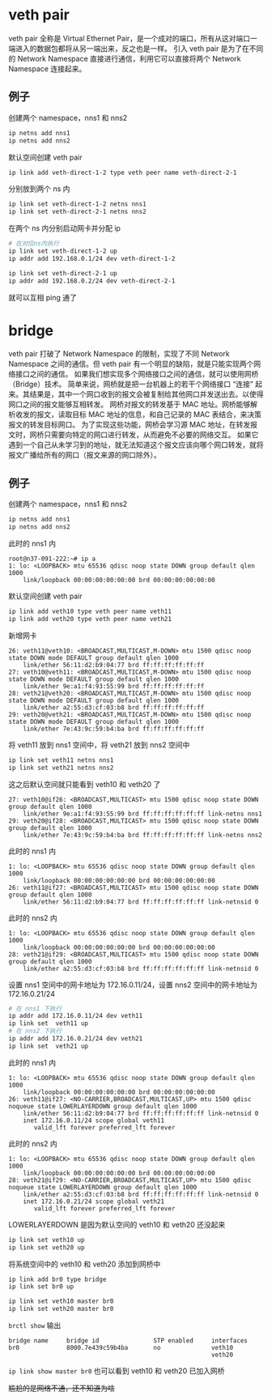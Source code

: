 # veth pair

veth pair 全称是 Virtual Ethernet Pair，是一个成对的端口，所有从这对端口一 端进入的数据包都将从另一端出来，反之也是一样。
引入 veth pair 是为了在不同的 Network Namespace 直接进行通信，利用它可以直接将两个 Network Namespace 连接起来。

## 例子

创建两个 namespace，nns1 和 nns2

```bash
ip netns add nns1
ip netns add nns2
```

默认空间创建 veth pair

```bash
ip link add veth-direct-1-2 type veth peer name veth-direct-2-1
```

分别放到两个 ns 内

```bash
ip link set veth-direct-1-2 netns nns1
ip link set veth-direct-2-1 netns nns2
```

在两个 ns 内分别启动网卡并分配 ip

```bash
# 在对应ns内执行
ip link set veth-direct-1-2 up
ip addr add 192.168.0.1/24 dev veth-direct-1-2

ip link set veth-direct-2-1 up
ip addr add 192.168.0.2/24 dev veth-direct-2-1
```

就可以互相 ping 通了

# bridge

veth pair 打破了 Network Namespace 的限制，实现了不同 Network Namespace 之间的通信。但 veth pair 有一个明显的缺陷，就是只能实现两个网络接口之间的通信。
如果我们想实现多个网络接口之间的通信，就可以使用网桥（Bridge）技术。
简单来说，网桥就是把一台机器上的若干个网络接口 “连接” 起来。其结果是，其中一个网口收到的报文会被复制给其他网口并发送出去。以使得网口之间的报文能够互相转发。
网桥对报文的转发基于 MAC 地址。网桥能够解析收发的报文，读取目标 MAC 地址的信息，和自己记录的 MAC 表结合，来决策报文的转发目标网口。
为了实现这些功能，网桥会学习源 MAC 地址，在转发报文时，网桥只需要向特定的网口进行转发，从而避免不必要的网络交互。
如果它遇到一个自己从未学习到的地址，就无法知道这个报文应该向哪个网口转发，就将报文广播给所有的网口（报文来源的网口除外）。

## 例子

创建两个 namespace，nns1 和 nns2

```bash
ip netns add nns1
ip netns add nns2
```

此时的 nns1 内

```
root@n37-091-222:~# ip a
1: lo: <LOOPBACK> mtu 65536 qdisc noop state DOWN group default qlen 1000
    link/loopback 00:00:00:00:00:00 brd 00:00:00:00:00:00
```

默认空间创建 veth pair

```bash
ip link add veth10 type veth peer name veth11
ip link add veth20 type veth peer name veth21
```

新增网卡

```text
26: veth11@veth10: <BROADCAST,MULTICAST,M-DOWN> mtu 1500 qdisc noop state DOWN mode DEFAULT group default qlen 1000
    link/ether 56:11:d2:b9:04:77 brd ff:ff:ff:ff:ff:ff
27: veth10@veth11: <BROADCAST,MULTICAST,M-DOWN> mtu 1500 qdisc noop state DOWN mode DEFAULT group default qlen 1000
    link/ether 9e:a1:f4:93:55:99 brd ff:ff:ff:ff:ff:ff
28: veth21@veth20: <BROADCAST,MULTICAST,M-DOWN> mtu 1500 qdisc noop state DOWN mode DEFAULT group default qlen 1000
    link/ether a2:55:d3:cf:03:b8 brd ff:ff:ff:ff:ff:ff
29: veth20@veth21: <BROADCAST,MULTICAST,M-DOWN> mtu 1500 qdisc noop state DOWN mode DEFAULT group default qlen 1000
    link/ether 7e:43:9c:59:b4:ba brd ff:ff:ff:ff:ff:ff
```

将 veth11 放到 nns1 空间中，将 veth21 放到 nns2 空间中

```bash
ip link set veth11 netns nns1
ip link set veth21 netns nns2
```

这之后默认空间就只能看到 veth10 和 veth20 了

```text
27: veth10@if26: <BROADCAST,MULTICAST> mtu 1500 qdisc noop state DOWN group default qlen 1000
    link/ether 9e:a1:f4:93:55:99 brd ff:ff:ff:ff:ff:ff link-netns nns1
29: veth20@if28: <BROADCAST,MULTICAST> mtu 1500 qdisc noop state DOWN group default qlen 1000
    link/ether 7e:43:9c:59:b4:ba brd ff:ff:ff:ff:ff:ff link-netns nns2
```

此时的 nns1 内

```text
1: lo: <LOOPBACK> mtu 65536 qdisc noop state DOWN group default qlen 1000
    link/loopback 00:00:00:00:00:00 brd 00:00:00:00:00:00
26: veth11@if27: <BROADCAST,MULTICAST> mtu 1500 qdisc noop state DOWN group default qlen 1000
    link/ether 56:11:d2:b9:04:77 brd ff:ff:ff:ff:ff:ff link-netnsid 0
```

此时的 nns2 内

```text
1: lo: <LOOPBACK> mtu 65536 qdisc noop state DOWN group default qlen 1000
    link/loopback 00:00:00:00:00:00 brd 00:00:00:00:00:00
28: veth21@if29: <BROADCAST,MULTICAST> mtu 1500 qdisc noop state DOWN group default qlen 1000
    link/ether a2:55:d3:cf:03:b8 brd ff:ff:ff:ff:ff:ff link-netnsid 0
```

设置 nns1 空间中的网卡地址为 172.16.0.11/24，设置 nns2 空间中的网卡地址为 172.16.0.21/24

```bash
# 在 nns1 下执行
ip addr add 172.16.0.11/24 dev veth11
ip link set  veth11 up
# 在 nns2 下执行
ip addr add 172.16.0.21/24 dev veth21
ip link set  veth21 up
```

此时的 nns1 内

```text
1: lo: <LOOPBACK> mtu 65536 qdisc noop state DOWN group default qlen 1000
    link/loopback 00:00:00:00:00:00 brd 00:00:00:00:00:00
26: veth11@if27: <NO-CARRIER,BROADCAST,MULTICAST,UP> mtu 1500 qdisc noqueue state LOWERLAYERDOWN group default qlen 1000
    link/ether 56:11:d2:b9:04:77 brd ff:ff:ff:ff:ff:ff link-netnsid 0
    inet 172.16.0.11/24 scope global veth11
       valid_lft forever preferred_lft forever
```

此时的 nns2 内

```text
1: lo: <LOOPBACK> mtu 65536 qdisc noop state DOWN group default qlen 1000
    link/loopback 00:00:00:00:00:00 brd 00:00:00:00:00:00
28: veth21@if29: <NO-CARRIER,BROADCAST,MULTICAST,UP> mtu 1500 qdisc noqueue state LOWERLAYERDOWN group default qlen 1000
    link/ether a2:55:d3:cf:03:b8 brd ff:ff:ff:ff:ff:ff link-netnsid 0
    inet 172.16.0.21/24 scope global veth21
       valid_lft forever preferred_lft forever
```

LOWERLAYERDOWN 是因为默认空间的 veth10 和 veth20 还没起来

```bash
ip link set veth10 up
ip link set veth20 up
```

将系统空间中的 veth10 和 veth20 添加到网桥中

```bash
ip link add br0 type bridge
ip link set br0 up

ip link set veth10 master br0
ip link set veth20 master br0
```

`brctl show` 输出

```text
bridge name     bridge id               STP enabled     interfaces
br0             8000.7e439c59b4ba       no              veth10
                                                        veth20
```

`ip link show master br0` 也可以看到 veth10 和 veth20 已加入网桥

~~尴尬的是网络不通，还不知道为啥~~
